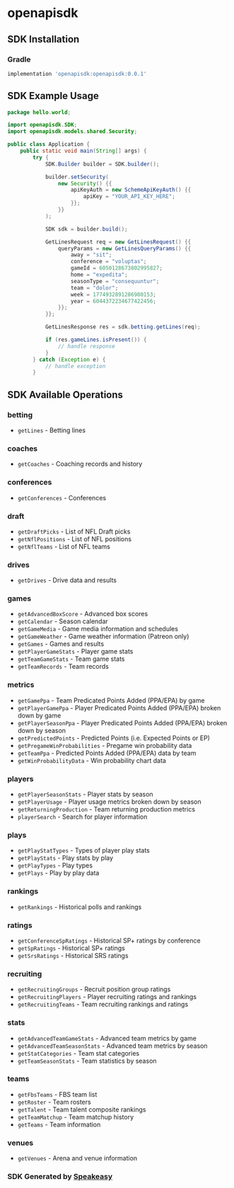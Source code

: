 # openapisdk

<!-- Start SDK Installation -->
## SDK Installation

### Gradle

```groovy
implementation 'openapisdk:openapisdk:0.0.1'
```
<!-- End SDK Installation -->

## SDK Example Usage
<!-- Start SDK Example Usage -->
```java
package hello.world;

import openapisdk.SDK;
import openapisdk.models.shared.Security;

public class Application {
    public static void main(String[] args) {
        try {
            SDK.Builder builder = SDK.builder();

            builder.setSecurity(
                new Security() {{
                    apiKeyAuth = new SchemeApiKeyAuth() {{
                        apiKey = "YOUR_API_KEY_HERE";
                    }};
                }}
            );

            SDK sdk = builder.build();

            GetLinesRequest req = new GetLinesRequest() {{
                queryParams = new GetLinesQueryParams() {{
                    away = "sit";
                    conference = "voluptas";
                    gameId = 6050128673802995827;
                    home = "expedita";
                    seasonType = "consequuntur";
                    team = "dolor";
                    week = 1774932891286980153;
                    year = 6044372234677422456;
                }};
            }};

            GetLinesResponse res = sdk.betting.getLines(req);

            if (res.gameLines.isPresent()) {
                // handle response
            }
        } catch (Exception e) {
            // handle exception
        }
```
<!-- End SDK Example Usage -->

<!-- Start SDK Available Operations -->
## SDK Available Operations

### betting

* `getLines` - Betting lines

### coaches

* `getCoaches` - Coaching records and history

### conferences

* `getConferences` - Conferences

### draft

* `getDraftPicks` - List of NFL Draft picks
* `getNflPositions` - List of NFL positions
* `getNflTeams` - List of NFL teams

### drives

* `getDrives` - Drive data and results

### games

* `getAdvancedBoxScore` - Advanced box scores
* `getCalendar` - Season calendar
* `getGameMedia` - Game media information and schedules
* `getGameWeather` - Game weather information (Patreon only)
* `getGames` - Games and results
* `getPlayerGameStats` - Player game stats
* `getTeamGameStats` - Team game stats
* `getTeamRecords` - Team records

### metrics

* `getGamePpa` - Team Predicated Points Added (PPA/EPA) by game
* `getPlayerGamePpa` - Player Predicated Points Added (PPA/EPA) broken down by game
* `getPlayerSeasonPpa` - Player Predicated Points Added (PPA/EPA) broken down by season
* `getPredictedPoints` - Predicted Points (i.e. Expected Points or EP)
* `getPregameWinProbabilities` - Pregame win probability data
* `getTeamPpa` - Predicted Points Added (PPA/EPA) data by team
* `getWinProbabilityData` - Win probability chart data

### players

* `getPlayerSeasonStats` - Player stats by season
* `getPlayerUsage` - Player usage metrics broken down by season
* `getReturningProduction` - Team returning production metrics
* `playerSearch` - Search for player information

### plays

* `getPlayStatTypes` - Types of player play stats
* `getPlayStats` - Play stats by play
* `getPlayTypes` - Play types
* `getPlays` - Play by play data

### rankings

* `getRankings` - Historical polls and rankings

### ratings

* `getConferenceSpRatings` - Historical SP+ ratings by conference
* `getSpRatings` - Historical SP+ ratings
* `getSrsRatings` - Historical SRS ratings

### recruiting

* `getRecruitingGroups` - Recruit position group ratings
* `getRecruitingPlayers` - Player recruiting ratings and rankings
* `getRecruitingTeams` - Team recruiting rankings and ratings

### stats

* `getAdvancedTeamGameStats` - Advanced team metrics by game
* `getAdvancedTeamSeasonStats` - Advanced team metrics by season
* `getStatCategories` - Team stat categories
* `getTeamSeasonStats` - Team statistics by season

### teams

* `getFbsTeams` - FBS team list
* `getRoster` - Team rosters
* `getTalent` - Team talent composite rankings
* `getTeamMatchup` - Team matchup history
* `getTeams` - Team information

### venues

* `getVenues` - Arena and venue information

<!-- End SDK Available Operations -->

### SDK Generated by [Speakeasy](https://docs.speakeasyapi.dev/docs/using-speakeasy/client-sdks)
